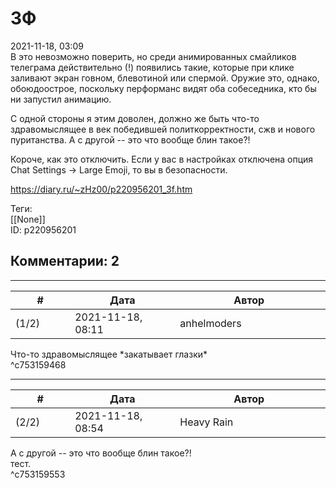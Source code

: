 3Ф
==

  
2021-11-18, 03:09  
 В это невозможно поверить, но среди анимированных смайликов телеграма действительно (!) появились такие, которые при клике заливают экран говном, блевотиной или спермой. Оружие это, однако, обоюдоострое, поскольку перформанс видят оба собеседника, кто бы ни запустил анимацию.   
   
 С одной стороны я этим доволен, должно же быть что-то здравомыслящее в век победившей политкорректности, сжв и нового пуританства. А с другой -- это что вообще блин такое?!   
   
 Короче, как это отключить. Если у вас в настройках отключена опция Chat Settings → Large Emoji, то вы в безопасности.   
  
<https://diary.ru/~zHz00/p220956201_3f.htm>  
  
Теги:  
[[None]]  
ID: p220956201  


Комментарии: 2
--------------

  


---



|         #         |              Дата              |                     Автор                     |           ID           |
| --- | --- | --- | --- |
| (1/2) | 2021-11-18, 08:11 | anhelmoders | c753159468 |

  
 Что-то здравомыслящее \*закатывает глазки\*   
 ^c753159468

---



|         #         |              Дата              |                     Автор                     |           ID           |
| --- | --- | --- | --- |
| (2/2) | 2021-11-18, 08:54 | Heavy Rain | c753159553 |

  
  А с другой -- это что вообще блин такое?!    
 тест.   
 ^c753159553